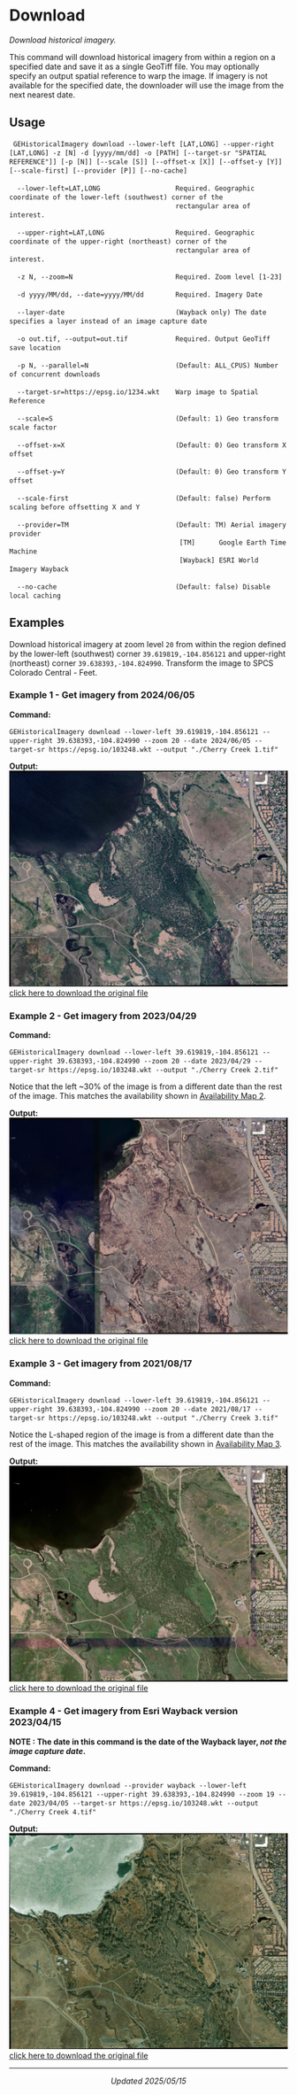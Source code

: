 # Download
_Download historical imagery._

This command will download historical imagery from within a region on a specified date and save it as a single GeoTiff file. You may optionally specify an output spatial reference to warp the image.
If imagery is not available for the specified date, the downloader will use the image from the next nearest date.

## Usage
```Console
 GEHistoricalImagery download --lower-left [LAT,LONG] --upper-right [LAT,LONG] -z [N] -d [yyyy/mm/dd] -o [PATH] [--target-sr "SPATIAL REFERENCE"]] [-p [N]] [--scale [S]] [--offset-x [X]] [--offset-y [Y]] [--scale-first] [--provider [P]] [--no-cache]

  --lower-left=LAT,LONG                   Required. Geographic coordinate of the lower-left (southwest) corner of the
                                          rectangular area of interest.

  --upper-right=LAT,LONG                  Required. Geographic coordinate of the upper-right (northeast) corner of the
                                          rectangular area of interest.

  -z N, --zoom=N                          Required. Zoom level [1-23]

  -d yyyy/MM/dd, --date=yyyy/MM/dd        Required. Imagery Date

  --layer-date                            (Wayback only) The date specifies a layer instead of an image capture date

  -o out.tif, --output=out.tif            Required. Output GeoTiff save location

  -p N, --parallel=N                      (Default: ALL_CPUS) Number of concurrent downloads

  --target-sr=https://epsg.io/1234.wkt    Warp image to Spatial Reference

  --scale=S                               (Default: 1) Geo transform scale factor

  --offset-x=X                            (Default: 0) Geo transform X offset

  --offset-y=Y                            (Default: 0) Geo transform Y offset

  --scale-first                           (Default: false) Perform scaling before offsetting X and Y

  --provider=TM                           (Default: TM) Aerial imagery provider
                                           [TM]      Google Earth Time Machine
                                           [Wayback] ESRI World Imagery Wayback

  --no-cache                              (Default: false) Disable local caching
```

## Examples
Download historical imagery at zoom level `20` from within the region defined by the lower-left (southwest) corner `39.619819,-104.856121` and upper-right (northeast) corner `39.638393,-104.824990`. Transform the image to SPCS Colorado Central - Feet.

### Example 1 - Get imagery from 2024/06/05

   **Command:**
   ```Console
   GEHistoricalImagery download --lower-left 39.619819,-104.856121 --upper-right 39.638393,-104.824990 --zoom 20 --date 2024/06/05 --target-sr https://epsg.io/103248.wkt --output "./Cherry Creek 1.tif"
   ```
   **Output:**
   ![Cherry Creek 1-Small.jpg](assets/Cherry%20Creek%201-Small.jpg)
   [click here to download the original file](../../../raw/d607b9c7f8851316ff893ed02396c95bb55391ef/docs/assets/Cherry%20Creek%201.tif)

### Example 2 - Get imagery from 2023/04/29

   **Command:**
   ```Console
   GEHistoricalImagery download --lower-left 39.619819,-104.856121 --upper-right 39.638393,-104.824990 --zoom 20 --date 2023/04/29 --target-sr https://epsg.io/103248.wkt --output "./Cherry Creek 2.tif"
   ```
   Notice that the left ~30% of the image is from a different date than the rest of the image. This matches the availability shown in [Availability Map 2](availability.md#availability-map-2---imagery-from-20230429).
   
   **Output:**
   ![Cherry Creek 2-Small.jpg](assets/Cherry%20Creek%202-Small.jpg)
   [click here to download the original file](../../../raw/d607b9c7f8851316ff893ed02396c95bb55391ef/docs/assets/Cherry%20Creek%202.tif)

### Example 3 -  Get imagery from 2021/08/17

   **Command:**
   ```Console
   GEHistoricalImagery download --lower-left 39.619819,-104.856121 --upper-right 39.638393,-104.824990 --zoom 20 --date 2021/08/17 --target-sr https://epsg.io/103248.wkt --output "./Cherry Creek 3.tif"
   ```
   Notice the L-shaped region of the image is from a different date than the rest of the image. This matches the availability shown in [Availability Map 3](availability.md#availability-map-3---imagery-from-20210517).

   **Output:**
   ![Cherry Creek 3-Small.jpg](assets/Cherry%20Creek%203-Small.jpg)
   [click here to download the original file](../../../raw/d607b9c7f8851316ff893ed02396c95bb55391ef/docs/assets/Cherry%20Creek%203.tif)

### Example 4 -  Get imagery from Esri Wayback version 2023/04/15

   **NOTE : The date in this command is the date of the Wayback layer, _not the image capture date_.**
   
   **Command:**
   ```Console
   GEHistoricalImagery download --provider wayback --lower-left 39.619819,-104.856121 --upper-right 39.638393,-104.824990 --zoom 19 --date 2023/04/05 --target-sr https://epsg.io/103248.wkt --output "./Cherry Creek 4.tif"
   ```

   **Output:**
   ![Cherry Creek 4-Small.jpg](assets/Cherry%20Creek%204-Small.jpg)
   [click here to download the original file](../../../raw/d607b9c7f8851316ff893ed02396c95bb55391ef/docs/assets/Cherry%20Creek%204.tif)


************************
<p align="center"><i>Updated 2025/05/15</i></p>
